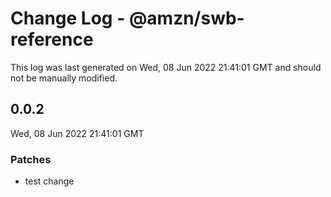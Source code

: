 # Change Log - @amzn/swb-reference

This log was last generated on Wed, 08 Jun 2022 21:41:01 GMT and should not be manually modified.

## 0.0.2
Wed, 08 Jun 2022 21:41:01 GMT

### Patches

- test change

